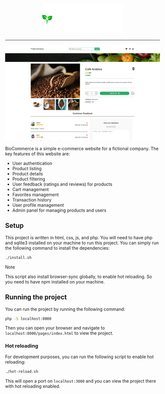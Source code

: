 <div align="center">
    <img src="./src/assets/logo/biocommerce-white.png" alt="BioCommerce">
</div>

---

<div align="center">
    <img src="./src/assets/res/announce.png" alt="announce">
</div>

BioCommerce is a simple e-commerce website for a fictional company. The key features of this website are:

- User authentication
- Product listing
- Product details
- Product filtering
- User feedback (ratings and reviews) for products
- Cart management
- Favorites management
- Transaction history
- User profile management
- Admin panel for managing products and users

## Setup

This project is written in html, css, js, and php. You will need to have php and sqlite3 installed on your machine to run this project.
You can simply run the following command to install the dependencies:

```bash
./install.sh
```

> [!NOTE]
> This script also install browser-sync globally, to enable hot reloading. So you need to have npm installed on your machine.

## Running the project

You can run the project by running the following command:

```bash
php -S localhost:8000
```

Then you can open your browser and navigate to `localhost:8000/pages/index.html` to view the project.

### Hot reloading

For development purposes, you can run the following script to enable hot reloading:

```bash
./hot-reload.sh
```

This will open a port on `localhost:3000` and you can view the project there with hot reloading enabled.
